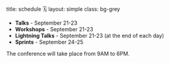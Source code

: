 title: schedule 🗓️
layout: simple
class: bg-grey

* **Talks** - September 21-23
* **Workshops** - September 21-23
* **Lightning Talks** - September 21-23 (at the end of each day)
* **Sprints** - September 24-25

The conference will take place from 9AM to 6PM.
